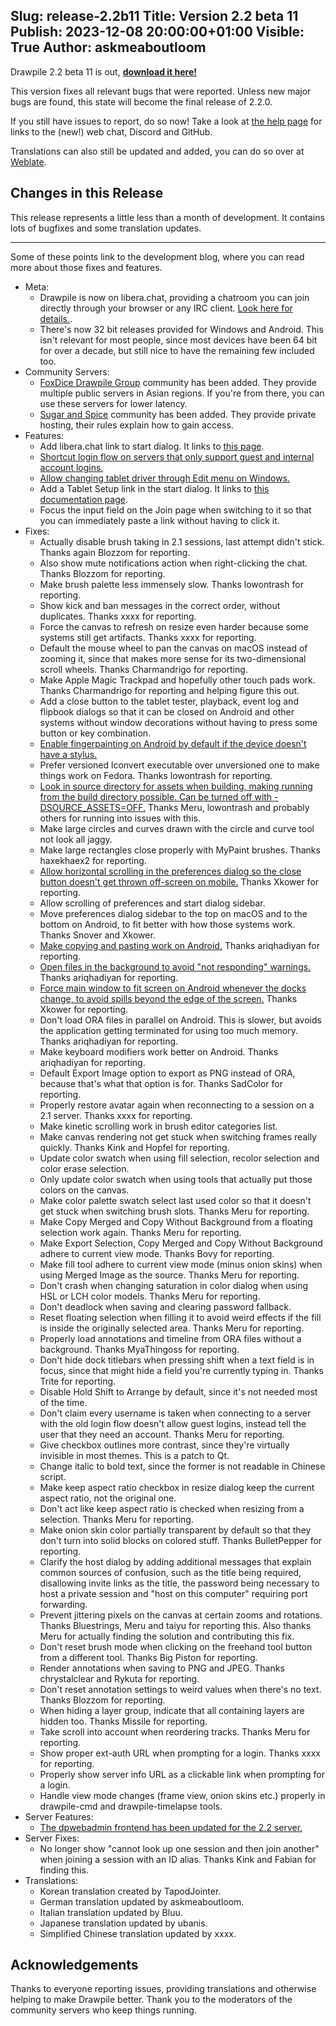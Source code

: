 Slug: release-2.2b11
Title: Version 2.2 beta 11
Publish: 2023-12-08 20:00:00+01:00
Visible: True
Author: askmeaboutloom
---

Drawpile 2.2 beta 11 is out, **[download it here!](/download/)**

This version fixes all relevant bugs that were reported. Unless new major bugs are found, this state will become the final release of 2.2.0.

If you still have issues to report, do so now! Take a look at [the help page](/help/) for links to the (new!) web chat, Discord and GitHub.

Translations can also still be updated and added, you can do so over at <a href="https://hosted.weblate.org/engage/drawpile/" target="_blank">Weblate</a>.

## Changes in this Release

This release represents a little less than a month of development. It contains lots of bugfixes and some translation updates.

---

Some of these points link to the development blog, where you can read more about those fixes and features.

* Meta:
    * Drawpile is now on libera.chat, providing a chatroom you can join directly through your browser or any IRC client. <a href="/irc/" target="_blank">Look here for details.</a>.
    * There's now 32 bit releases provided for Windows and Android. This isn't relevant for most people, since most devices have been 64 bit for over a decade, but still nice to have the remaining few included too.
* Community Servers:
    * <a href="/communities/foxdice/" target="_blank">FoxDice Drawpile Group</a> community has been added. They provide multiple public servers in Asian regions. If you're from there, you can use these servers for lower latency.
    * <a href="/communities/sugar-and-spice/" target="_blank">Sugar and Spice</a> community has been added. They provide private hosting, their rules explain how to gain access.
* Features:
    * Add libera.chat link to start dialog. It links to <a href="/irc/" target="_blank">this page</a>.
    * <a href="https://docs.drawpile.net/devblog/2023/11/25/dev-update.html#login-flow-shortcut" target="_blank">Shortcut login flow on servers that only support guest and internal account logins.</a>
    * <a href="https://docs.drawpile.net/devblog/2023/11/25/dev-update.html#tablet-driving" target="_blank">Allow changing tablet driver through Edit menu on Windows.</a>
    * Add a Tablet Setup link in the start dialog. It links to <a href="https://docs.drawpile.net/help/tech/tablet" target="_blank">this documentation page</a>.
    * Focus the input field on the Join page when switching to it so that you can immediately paste a link without having to click it.
* Fixes:
    * Actually disable brush taking in 2.1 sessions, last attempt didn't stick. Thanks again Blozzom for reporting.
    * Also show mute notifications action when right-clicking the chat. Thanks Blozzom for reporting.
    * Make brush palette less immensely slow. Thanks lowontrash for reporting.
    * Show kick and ban messages in the correct order, without duplicates. Thanks xxxx for reporting.
    * Force the canvas to refresh on resize even harder because some systems still get artifacts. Thanks xxxx for reporting.
    * Default the mouse wheel to pan the canvas on macOS instead of zooming it, since that makes more sense for its two-dimensional scroll wheels. Thanks Charmandrigo for reporting.
    * Make Apple Magic Trackpad and hopefully other touch pads work. Thanks Charmandrigo for reporting and helping figure this out.
    * Add a close button to the tablet tester, playback, event log and flipbook dialogs so that it can be closed on Android and other systems without window decorations without having to press some button or key combination.
    * <a href="https://docs.drawpile.net/devblog/2023/11/18/dev-update.html#phoning-in" target="_blank">Enable fingerpainting on Android by default if the device doesn't have a stylus.</a>
    * Prefer versioned lconvert executable over unversioned one to make things work on Fedora. Thanks lowontrash for reporting.
    * <a href="https://docs.drawpile.net/devblog/2023/11/18/dev-update.html#noninstall" target="_blank">Look in source directory for assets when building, making running from the build directory possible. Can be turned off with -DSOURCE_ASSETS=OFF.</a> Thanks Meru, lowontrash and probably others for running into issues with this.
    * Make large circles and curves drawn with the circle and curve tool not look all jaggy.
    * Make large rectangles close properly with MyPaint brushes. Thanks haxekhaex2 for reporting.
    * <a href="https://docs.drawpile.net/devblog/2023/11/18/dev-update.html#phoning-in" target="_blank">Allow horizontal scrolling in the preferences dialog so the close button doesn't get thrown off-screen on mobile.</a> Thanks Xkower for reporting.
    * Allow scrolling of preferences and start dialog sidebar.
    * Move preferences dialog sidebar to the top on macOS and to the bottom on Android, to fit better with how those systems work. Thanks Snover and Xkower.
    * <a href="https://docs.drawpile.net/devblog/2023/11/18/dev-update.html#phoning-in" target="_blank">Make copying and pasting work on Android.</a> Thanks ariqhadiyan for reporting.
    * <a href="https://docs.drawpile.net/devblog/2023/11/18/dev-update.html#phoning-in" target="_blank">Open files in the background to avoid "not responding" warnings.</a> Thanks ariqhadiyan for reporting.
    * <a href="https://docs.drawpile.net/devblog/2023/11/18/dev-update.html#phoning-in" target="_blank">Force main window to fit screen on Android whenever the docks change, to avoid spills beyond the edge of the screen.</a> Thanks Xkower for reporting.
    * Don't load ORA files in parallel on Android. This is slower, but avoids the application getting terminated for using too much memory. Thanks ariqhadiyan for reporting.
    * Make keyboard modifiers work better on Android. Thanks ariqhadiyan for reporting.
    * Default Export Image option to export as PNG instead of ORA, because that's what that option is for. Thanks SadColor for reporting.
    * Properly restore avatar again when reconnecting to a session on a 2.1 server. Thanks xxxx for reporting.
    * Make kinetic scrolling work in brush editor categories list.
    * Make canvas rendering not get stuck when switching frames really quickly. Thanks Kink and Hopfel for reporting.
    * Update color swatch when using fill selection, recolor selection and color erase selection.
    * Only update color swatch when using tools that actually put those colors on the canvas.
    * Make color palette swatch select last used color so that it doesn't get stuck when switching brush slots. Thanks Meru for reporting.
    * Make Copy Merged and Copy Without Background from a floating selection work again. Thanks Meru for reporting.
    * Make Export Selection, Copy Merged and Copy Without Background adhere to current view mode. Thanks Bovy for reporting.
    * Make fill tool adhere to current view mode (minus onion skins) when using Merged Image as the source. Thanks Meru for reporting.
    * Don't crash when changing saturation in color dialog when using HSL or LCH color models. Thanks Meru for reporting.
    * Don't deadlock when saving and clearing password fallback.
    * Reset floating selection when filling it to avoid weird effects if the fill is inside the originally selected area. Thanks Meru for reporting.
    * Properly load annotations and timeline from ORA files without a background. Thanks MyaThingoss for reporting.
    * Don't hide dock titlebars when pressing shift when a text field is in focus, since that might hide a field you're currently typing in. Thanks Trite for reporting.
    * Disable Hold Shift to Arrange by default, since it's not needed most of the time.
    * Don't claim every username is taken when connecting to a server with the old login flow doesn't allow guest logins, instead tell the user that they need an account. Thanks Meru for reporting.
    * Give checkbox outlines more contrast, since they're virtually invisible in most themes. This is a patch to Qt.
    * Change italic to bold text, since the former is not readable in Chinese script.
    * Make keep aspect ratio checkbox in resize dialog keep the current aspect ratio, not the original one.
    * Don't act like keep aspect ratio is checked when resizing from a selection. Thanks Meru for reporting.
    * Make onion skin color partially transparent by default so that they don't turn into solid blocks on colored stuff. Thanks BulletPepper for reporting.
    * Clarify the host dialog by adding additional messages that explain common sources of confusion, such as the title being required, disallowing invite links as the title, the password being necessary to host a private session and "host on this computer" requiring port forwarding.
    * Prevent jittering pixels on the canvas at certain zooms and rotations. Thanks Bluestrings, Meru and taiyu for reporting this. Also thanks Meru for actually finding the solution and contributing this fix.
    * Don't reset brush mode when clicking on the freehand tool button from a different tool. Thanks Big Piston for reporting.
    * Render annotations when saving to PNG and JPEG. Thanks chrystalclear and Rykuta for reporting.
    * Don't reset annotation settings to weird values when there's no text. Thanks Blozzom for reporting.
    * When hiding a layer group, indicate that all containing layers are hidden too. Thanks Missile for reporting.
    * Take scroll into account when reordering tracks. Thanks Meru for reporting.
    * Show proper ext-auth URL when prompting for a login. Thanks xxxx for reporting.
    * Properly show server info URL as a clickable link when prompting for a login.
    * Handle view mode changes (frame view, onion skins etc.) properly in drawpile-cmd and drawpile-timelapse tools.
* Server Features:
    * <a href="https://docs.drawpile.net/devblog/2023/11/25/dev-update.html#web-admin" target="_blank">The dpwebadmin frontend has been updated for the 2.2 server.</a>
* Server Fixes:
    * No longer show "cannot look up one session and then join another" when joining a session with an ID alias. Thanks Kink and Fabian for finding this.
* Translations:
    * Korean translation created by TapodJointer.
    * German translation updated by askmeaboutloom.
    * Italian translation updated by Bluu.
    * Japanese translation updated by ubanis.
    * Simplified Chinese translation updated by xxxx.

## Acknowledgements

Thanks to everyone reporting issues, providing translations and otherwise helping to make Drawpile better. Thank you to the moderators of the community servers who keep things running.

